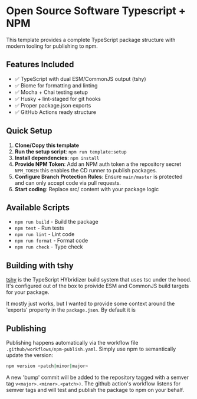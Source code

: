 # Open Source Software Typescript + NPM

This template provides a complete TypeScript package structure with modern tooling for publishing to npm.

## Features Included

- ✅ TypeScript with dual ESM/CommonJS output (tshy)
- ✅ Biome for formatting and linting
- ✅ Mocha + Chai testing setup
- ✅ Husky + lint-staged for git hooks
- ✅ Proper package.json exports
- ✅ GitHub Actions ready structure

## Quick Setup

1. **Clone/Copy this template**
2. **Run the setup script**: `npm run template:setup`
3. **Install dependencies**: `npm install`
4. **Provide NPM Token**: Add an NPM auth token a the repository secret `NPM_TOKEN` this enables the CD runner to publish packages.
5. **Configure Branch Protection Rules**: Ensure `main/master` is protected and can only accept code via pull requests. 
6. **Start coding**: Replace src/ content with your package logic


## Available Scripts

- `npm run build` - Build the package
- `npm test` - Run tests
- `npm run lint` - Lint code
- `npm run format` - Format code
- `npm run check` - Type check

## Building with tshy
[tshy](https://github.com/isaacs/tshy) is the TypeScript HYbridizer build system that uses tsc under the hood. It's configured out of the box to proivide ESM and CommonJS build targets for your package.

It mostly just works, but I wanted to provide some context around the 'exports' property in the `package.json`. By default it is 

## Publishing

Publishing happens automatically via the workflow file `.github/workflows/npm-publish.yaml`.
Simply use npm to semantically update the version:
```bash
npm version <patch|minor|major>
```
A new 'bump' commit will be added to the repository tagged with a semver tag `v<major>.<minor>.<patch>)`.
The github action's workflow listens for semver tags and will test and publish the package to npm on your behalf.
